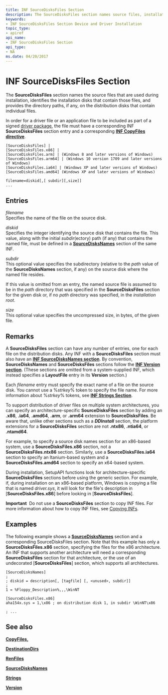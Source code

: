 ```yaml
---
title: INF SourceDisksFiles Section
description: The SourceDisksFiles section names source files, installation disks, and directory paths used during installation.
keywords:
- INF SourceDisksFiles Section Device and Driver Installation
topic_type:
- apiref
api_name:
- INF SourceDisksFiles Section
api_type:
- NA
ms.date: 04/20/2017
---
```


# INF SourceDisksFiles Section


The **SourceDisksFiles** section names the source files that are used during installation, identifies the installation disks that contain those files, and provides the directory paths, if any, on the distribution disks that contain individual files.

In order for a driver file or an application file to be included as part of a signed [driver package](driver-packages.md), the file must have a corresponding INF **SourceDisksFiles** section entry and a corresponding [**INF CopyFiles directive**](inf-copyfiles-directive.md).

```inf
[SourceDisksFiles] | 
[SourceDisksFiles.x86] | 
[SourceDisksFiles.arm] | (Windows 8 and later versions of Windows)
[SourceDisksFiles.arm64] | (Windows 10 version 1709 and later versions of Windows)
[SourceDisksFiles.ia64] | (Windows XP and later versions of Windows)
[SourceDisksFiles.amd64] (Windows XP and later versions of Windows)

filename=diskid[,[ subdir][,size]]
...  
```

## Entries


<a href="" id="filename"></a>*filename*  
Specifies the name of the file on the source disk.

<a href="" id="diskid"></a>*diskid*  
Specifies the integer identifying the source disk that contains the file. This value, along with the initial *subdir*(ectory) path (if any) that contains the named file, must be defined in a [**SourceDisksNames**](inf-sourcedisksnames-section.md) section of the same INF.

<a href="" id="subdir"></a>*subdir*  
This optional value specifies the subdirectory (relative to the *path* value of the **SourceDisksNames** section, if any) on the source disk where the named file resides.

If this value is omitted from an entry, the named source file is assumed to be in the *path* directory that was specified in the **SourceDisksFiles** section for the given disk or, if no *path* directory was specified, in the *installation root*.

<a href="" id="size"></a>*size*  
This optional value specifies the uncompressed size, in bytes, of the given file.

## Remarks

A **SourceDisksFiles** section can have any number of entries, one for each file on the distribution disks. Any INF with a **SourceDisksFiles** section must also have an [**INF SourceDisksNames section**](inf-sourcedisksnames-section.md). By convention, **SourceDisksNames** and **SourceDisksFiles** sections follow the [**INF Version section**](inf-version-section.md). (These sections are omitted from a system-supplied INF, which instead specifies a **LayoutFile** entry in its **Version** section.)

Each *filename* entry must specify the exact name of a file on the source disk. You cannot use a %*strkey*% token to specify the file name. For more information about %*strkey*% tokens, see [**INF Strings Section**](inf-strings-section.md).

To support distribution of driver files on multiple system architectures, you can specify an architecture-specific **SourceDisksFiles** section by adding an **.x86**, **.ia64**, **.amd64**, **.arm**, or **.arm64** extension to **SourceDisksFiles**. Be aware that, unlike other sections such as a ***DDInstall*** section, the platform extensions for a **SourceDisksFiles** section are not **.ntx86**, **.ntia64**, or **.ntamd64**.

For example, to specify a source disk names section for an x86-based system, use a **SourceDisksFiles.x86** section, not a **SourceDisksFiles.ntx86** section. Similarly, use a **SourceDisksFiles.ia64** section to specify an Itanium-based system and a **SourceDisksFiles.amd64** section to specify an x64-based system.

During installation, SetupAPI functions look for architecture-specific **SourceDisksFiles** sections before using the generic section. For example, if, during installation on an x86-based platform, Windows is copying a file that is named *driver.sys*, it will look for the file's description in [**SourceDisksFiles.x86**] before looking in [**SourceDisksFiles**].

**Important**  Do not use a **SourceDisksFiles** section to copy INF files. For more information about how to copy INF files, see [Copying INFs](copying-inf-files.md).

 

## Examples

The following example shows a [**SourceDisksNames**](inf-sourcedisksnames-section.md) section and a corresponding SourceDisksFiles section.  Note that this example has only a **SourceDisksFiles.x86** section, specifying the files for the x86 architecture.  An INF that supports another architecture will need a corresponding **SourceDisksFiles** section for that architecture, or the use of an undecorated [**SourceDisksFiles**] section, which supports all architectures.

```inf
[SourceDisksNames]
;
; diskid = description[, [tagfile] [, <unused>, subdir]]
;
1 = %Floppy_Description%,,,\WinNT

[SourceDisksFiles.x86]
aha154x.sys = 1,\x86 ; on distribution disk 1, in subdir \WinNT\x86

; ...
```

## See also


[**CopyFiles,**](inf-copyfiles-directive.md)

[**DestinationDirs**](inf-destinationdirs-section.md)

[**RenFiles**](inf-renfiles-directive.md)

[**SourceDisksNames**](inf-sourcedisksnames-section.md)

[**Strings**](inf-strings-section.md)

[**Version**](inf-version-section.md)

 

 






